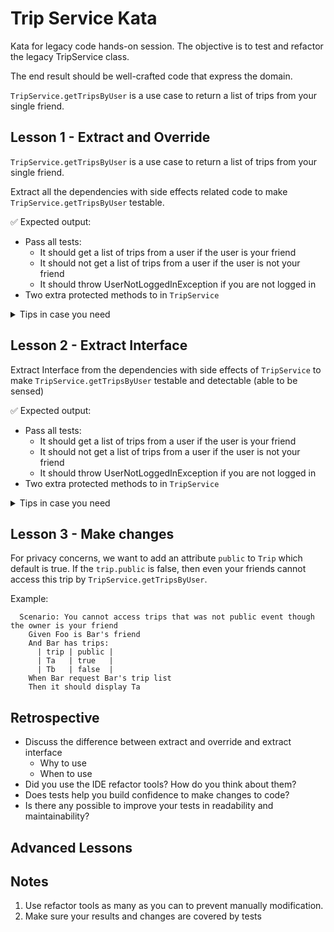 # Trip Service Kata

Kata for legacy code hands-on session. The objective is to test and refactor the legacy TripService class.

The end result should be well-crafted code that express the domain.

`TripService.getTripsByUser` is a use case to return a list of trips from your single friend.

## Lesson 1 - Extract and Override

`TripService.getTripsByUser` is a use case to return a list of trips from your single friend.

Extract all the dependencies with side effects related code to make `TripService.getTripsByUser` testable.

✅ Expected output:

- Pass all tests:
  - It should get a list of trips from a user if the user is your friend
  - It should not get a list of trips from a user if the user is not your friend
  - It should throw UserNotLoggedInException if you are not logged in
- Two extra protected methods to in `TripService`

<details><summary>Tips in case you need</summary>
<p>
1. Highlight the part to `getLoggedUser` and do `Extract Method` to replace with a new protected method
2. Highlight the part to `findTripsByUser` and do `Extract Method` to replace with a new protected method
3. Create a test file
4. In the test file, create a child class of `TripService` and override the two protected methods mentioned above to return fixed data
5. In the test file, create some test cases with some fake data.
</p>
</details>

## Lesson 2 - Extract Interface

Extract Interface from the dependencies with side effects of `TripService` to make `TripService.getTripsByUser` testable and detectable (able to be sensed)

✅ Expected output:

- Pass all tests:
  - It should get a list of trips from a user if the user is your friend
  - It should not get a list of trips from a user if the user is not your friend
  - It should throw UserNotLoggedInException if you are not logged in
- Two extra protected methods to in `TripService`

<details><summary>Tips in case you need</summary>
<p>
1. Create an interface `IUserSession` and put methods you need in `UserSession` into it.
2. Make the `UserSession` implements the interface
3. Create an interface `ITripDAO` and put methods you need in `TripDAO` into it.
4. Make the `TripDAO` implements the interface
5. Create a test file
6. In the test file, create subclasses of the two interfaces mentioned above and return fixed data.
7. In the test file, create a test case to make it fail
8. In the `TripService`, dependency inject the two modules into the constructor of the `TripService`
9. In the `TripService`, change the dependency modules to the interface.
10. Go back to the tests, pass the subclasses you created in step 6 to the test cases and make tests pass.
</p>
</details>

## Lesson 3 - Make changes

For privacy concerns, we want to add an attribute `public` to `Trip` which default is true. If the `trip.public` is false, then even your friends cannot access this trip by `TripService.getTripsByUser`.

Example:

```gherkin
  Scenario: You cannot access trips that was not public event though the owner is your friend
    Given Foo is Bar's friend
    And Bar has trips:
      | trip | public |
      | Ta   | true   |
      | Tb   | false  |
    When Bar request Bar's trip list
    Then it should display Ta
```

## Retrospective

- Discuss the difference between extract and override and extract interface
  - Why to use
  - When to use
- Did you use the IDE refactor tools? How do you think about them?
- Does tests help you build confidence to make changes to code?
- Is there any possible to improve your tests in readability and maintainability?

## Advanced Lessons

## Notes

1. Use refactor tools as many as you can to prevent manually modification.
2. Make sure your results and changes are covered by tests
